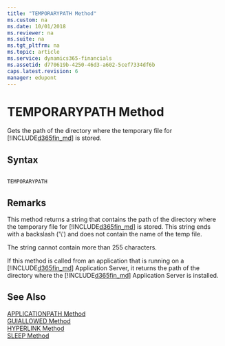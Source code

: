 ```yaml
---
title: "TEMPORARYPATH Method"
ms.custom: na
ms.date: 10/01/2018
ms.reviewer: na
ms.suite: na
ms.tgt_pltfrm: na
ms.topic: article
ms.service: dynamics365-financials
ms.assetid: d770619b-4250-46d3-a602-5cef7334df6b
caps.latest.revision: 6
manager: edupont
---
```


 

# TEMPORARYPATH Method
Gets the path of the directory where the temporary file for [!INCLUDE[d365fin_md](../includes/d365fin_md.md)] is stored.  
  
## Syntax  
  
```  
  
TEMPORARYPATH  
```  
  
## Remarks  
 This method returns a string that contains the path of the directory where the temporary file for [!INCLUDE[d365fin_md](../includes/d365fin_md.md)] is stored. This string ends with a backslash \('\\'\) and does not contain the name of the temp file.  
  
 The string cannot contain more than 255 characters.  
  
 If this method is called from an application that is running on a [!INCLUDE[d365fin_md](../includes/d365fin_md.md)] Application Server, it returns the path of the directory where the [!INCLUDE[d365fin_md](../includes/d365fin_md.md)] Application Server is installed.  
  
## See Also  
 [APPLICATIONPATH Method](devenv-APPLICATIONPATH-Method.md)   
 [GUIALLOWED Method](devenv-GUIALLOWED-Method.md)   
 [HYPERLINK Method](devenv-HYPERLINK-Method.md)   
 [SLEEP Method](devenv-SLEEP-Method.md)